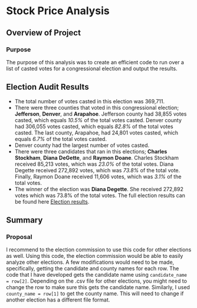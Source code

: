 # Stock Price Analysis

## Overview of Project

### Purpose
The purpose of this analysis was to create an efficient code to run over a list of casted votes for a congressional election and output the results.

## Election Audit Results
- The total number of votes casted in this election was 369,711.
- There were three counties that voted in this congressional election; **Jefferson**, **Denver**, and **Arapahoe**. Jefferson county had 38,855 votes casted, which equals *10.5%* of the total votes casted. Denver county had 306,055 votes casted, which equals *82.8%* of the total votes casted. The last county, Arapahoe, had 24,801 votes casted, which equals *6.7%* of the total votes casted.
- Denver county had the largest number of votes casted.
- There were three candidates that ran in this elections; **Charles** **Stockham**, **Diana** **DeGette**, and **Raymon** **Doane**. Charles Stockham received 85,213 votes, which was *23.0%* of the total votes. Diana Degette received 272,892 votes, which was *73.8%* of the total vote. Finally, Raymon Doane received 11,606 votes, which was *3.1%* of the total votes.
- The winner of the election was **Diana Degette**. She received 272,892 votes which was 73.8% of the total votes. The full election results can be found here [Election results](analysis/Election_Results.png).


## Summary

### Proposal
I recommend to the election commission to use this code for other elections as well. Using this code, the election commission would be able to easily analyze other elections. A few modifications would need to be made, specifically, getting the candidate and county names for each row. The code that I have developed gets the candidate name using `candidate_name = row[2]`. Depending on the .csv file for other elections, you might need to change the row to make sure this gets the candidate name. Similarly, I used `county_name = row[1]` to get the county name. This will need to change if another election has a different file format. 
